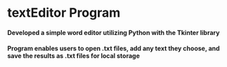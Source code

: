 # textEditor Program
#### Developed a simple word editor utilizing Python with the Tkinter library
#### Program enables users to open .txt files, add any text they choose, and save the results as .txt files for local storage
